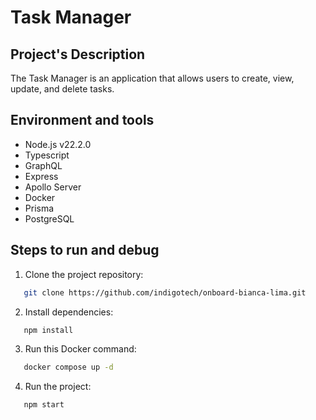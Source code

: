 # Task Manager

## Project's Description
The Task Manager is an application that allows users to create, view, update, and delete tasks.

## Environment and tools
- Node.js v22.2.0
- Typescript
- GraphQL
- Express
- Apollo Server
- Docker
- Prisma
- PostgreSQL

## Steps to run and debug
1. Clone the project repository:
```bash
   git clone https://github.com/indigotech/onboard-bianca-lima.git
```
2. Install dependencies:
```bash
   npm install
```
3. Run this Docker command:
```bash
   docker compose up -d
```
4. Run the project:
```bash
   npm start
```
